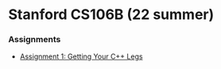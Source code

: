 # Stanford CS106B  (22 summer)
### **Assignments**

* [Assignment 1: Getting Your C++ Legs](https://web.stanford.edu/class/archive/cs/cs106b/cs106b.1228/assignments/1-cpp/)
